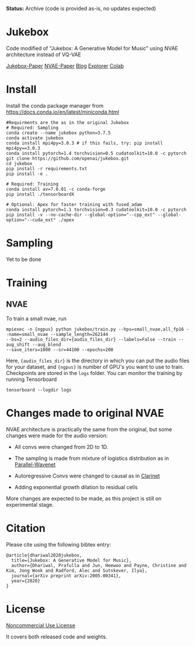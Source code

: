 **Status:** Archive (code is provided as-is, no updates expected)

# Jukebox
Code modified of "Jukebox: A Generative Model for Music" using NVAE architecture instead of VQ-VAE

[Jukebox-Paper](https://arxiv.org/abs/2005.00341) 
[NVAE-Paper](https://arxiv.org/abs/2007.03898)
[Blog](https://openai.com/blog/jukebox) 
[Explorer](http://jukebox.openai.com/) 
[Colab](https://colab.research.google.com/github/openai/jukebox/blob/master/jukebox/Interacting_with_Jukebox.ipynb) 

# Install
Install the conda package manager from https://docs.conda.io/en/latest/miniconda.html    
    
``` 
#Requirments are the as in the original Jukebox
# Required: Sampling
conda create --name jukebox python=3.7.5
conda activate jukebox
conda install mpi4py=3.0.3 # if this fails, try: pip install mpi4py==3.0.3
conda install pytorch=1.4 torchvision=0.5 cudatoolkit=10.0 -c pytorch
git clone https://github.com/openai/jukebox.git
cd jukebox
pip install -r requirements.txt
pip install -e .

# Required: Training
conda install av=7.0.01 -c conda-forge 
pip install ./tensorboardX
 
# Optional: Apex for faster training with fused_adam
conda install pytorch=1.1 torchvision=0.3 cudatoolkit=10.0 -c pytorch
pip install -v --no-cache-dir --global-option="--cpp_ext" --global-option="--cuda_ext" ./apex
```

# Sampling
Yet to be done


# Training
## NVAE
To train a small nvae, run
```
mpiexec -n {ngpus} python jukebox/train.py --hps=small_nvae,all_fp16 --name=small_nvae --sample_length=262144 
--bs=2 --audio_files_dir={audio_files_dir} --labels=False --train --aug_shift --aug_blend  
--save_iters=1000 --sr=44100 --epochs=200

```
Here, `{audio_files_dir}` is the directory in which you can put the audio files for your dataset, and `{ngpus}` is number of GPU's you want to use to train. 
Checkpoints are stored in the `logs` folder. You can monitor the training by running Tensorboard
```
tensorboard --logdir logs
```
# Changes made to original NVAE
NVAE architecture is practically the same from the original, but some changes were made for the audio version:
* All convs were changed from 2D to 1D.

* The sampling is made from mixture of logistics distribution as in [Parallel-Wavenet](https://arxiv.org/pdf/1711.10433.pdf)

* Autoregressive Convs were changed to causal as in [Clarinet](https://github.com/ksw0306/ClariNet/tree/df31b4c4ea78d3b52274632791d0a2c6e8ed6b64)

* Adding exponential growth dilation to residual cells

More changes are expected to be made, as this project is still on experimental stage.

# Citation

Please cite using the following bibtex entry:

```
@article{dhariwal2020jukebox,
  title={Jukebox: A Generative Model for Music},
  author={Dhariwal, Prafulla and Jun, Heewoo and Payne, Christine and Kim, Jong Wook and Radford, Alec and Sutskever, Ilya},
  journal={arXiv preprint arXiv:2005.00341},
  year={2020}
}
```

# License 
[Noncommercial Use License](./LICENSE) 

It covers both released code and weights. 

